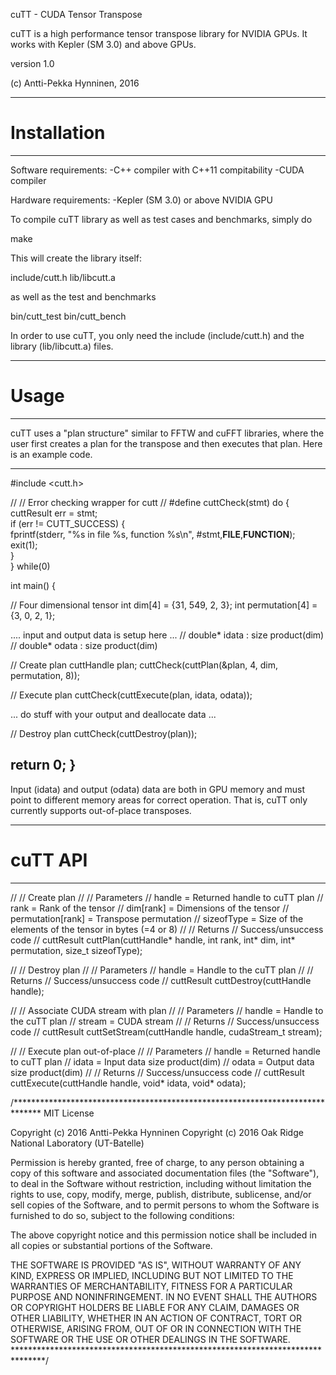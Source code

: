 cuTT - CUDA Tensor Transpose

cuTT is a high performance tensor transpose library for NVIDIA GPUs. It works with Kepler (SM 3.0) and above GPUs.

version 1.0

(c) Antti-Pekka Hynninen, 2016

----------------
# Installation #
----------------

Software requirements:
-C++ compiler with C++11 compitability
-CUDA compiler

Hardware requirements:
-Kepler (SM 3.0) or above NVIDIA GPU

To compile cuTT library as well as test cases and benchmarks, simply do

make

This will create the library itself:

include/cutt.h
lib/libcutt.a

as well as the test and benchmarks

bin/cutt_test
bin/cutt_bench

In order to use cuTT, you only need the include (include/cutt.h) and the library (lib/libcutt.a) files.

---------
# Usage #
---------

cuTT uses a "plan structure" similar to FFTW and cuFFT libraries, where the
user first creates a plan for the transpose and then executes that plan.
Here is an example code.

-----------------------------------------------------------------------------------
#include <cutt.h>

//
// Error checking wrapper for cutt
//
#define cuttCheck(stmt) do {                                 \
  cuttResult err = stmt;                            \
  if (err != CUTT_SUCCESS) {                          \
    fprintf(stderr, "%s in file %s, function %s\n", #stmt,__FILE__,__FUNCTION__); \
    exit(1); \
  }                                                  \
} while(0)

int main() {

  // Four dimensional tensor
  int dim[4] = {31, 549, 2, 3};
  int permutation[4] = {3, 0, 2, 1};

  .... input and output data is setup here ...
  // double* idata : size product(dim)
  // double* odata : size product(dim)

  // Create plan
  cuttHandle plan;
  cuttCheck(cuttPlan(&plan, 4, dim, permutation, 8));

  // Execute plan
  cuttCheck(cuttExecute(plan, idata, odata));

  ... do stuff with your output and deallocate data ...

  // Destroy plan
  cuttCheck(cuttDestroy(plan));

  return 0;
}
-----------------------------------------------------------------------------------

Input (idata) and output (odata) data are both in GPU memory and must point to different
memory areas for correct operation. That is, cuTT only currently supports out-of-place
transposes.

------------
# cuTT API #
------------

//
// Create plan
//
// Parameters
// handle            = Returned handle to cuTT plan
// rank              = Rank of the tensor
// dim[rank]         = Dimensions of the tensor
// permutation[rank] = Transpose permutation
// sizeofType        = Size of the elements of the tensor in bytes (=4 or 8)
//
// Returns
// Success/unsuccess code
// 
cuttResult cuttPlan(cuttHandle* handle, int rank, int* dim, int* permutation, size_t sizeofType);

//
// Destroy plan
//
// Parameters
// handle            = Handle to the cuTT plan
// 
// Returns
// Success/unsuccess code
//
cuttResult cuttDestroy(cuttHandle handle);

//
// Associate CUDA stream with plan
//
// Parameters
// handle            = Handle to the cuTT plan
// stream            = CUDA stream
// 
// Returns
// Success/unsuccess code
//
cuttResult cuttSetStream(cuttHandle handle, cudaStream_t stream);

//
// Execute plan out-of-place
//
// Parameters
// handle            = Returned handle to cuTT plan
// idata             = Input data size product(dim)
// odata             = Output data size product(dim)
// 
// Returns
// Success/unsuccess code
//
cuttResult cuttExecute(cuttHandle handle, void* idata, void* odata);

/******************************************************************************
MIT License

Copyright (c) 2016 Antti-Pekka Hynninen
Copyright (c) 2016 Oak Ridge National Laboratory (UT-Batelle)

Permission is hereby granted, free of charge, to any person obtaining a copy
of this software and associated documentation files (the "Software"), to deal
in the Software without restriction, including without limitation the rights
to use, copy, modify, merge, publish, distribute, sublicense, and/or sell
copies of the Software, and to permit persons to whom the Software is
furnished to do so, subject to the following conditions:

The above copyright notice and this permission notice shall be included in all
copies or substantial portions of the Software.

THE SOFTWARE IS PROVIDED "AS IS", WITHOUT WARRANTY OF ANY KIND, EXPRESS OR
IMPLIED, INCLUDING BUT NOT LIMITED TO THE WARRANTIES OF MERCHANTABILITY,
FITNESS FOR A PARTICULAR PURPOSE AND NONINFRINGEMENT. IN NO EVENT SHALL THE
AUTHORS OR COPYRIGHT HOLDERS BE LIABLE FOR ANY CLAIM, DAMAGES OR OTHER
LIABILITY, WHETHER IN AN ACTION OF CONTRACT, TORT OR OTHERWISE, ARISING FROM,
OUT OF OR IN CONNECTION WITH THE SOFTWARE OR THE USE OR OTHER DEALINGS IN THE
SOFTWARE.
*******************************************************************************/
